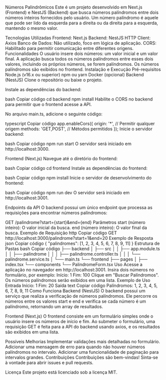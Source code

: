 Números Palindrômicos
Este é um projeto desenvolvido em Next.js (Frontend) e NestJS (Backend) que busca números palíndromos entre dois números inteiros fornecidos pelo usuário. Um número palíndromo é aquele que pode ser lido da esquerda para a direita ou da direita para a esquerda, mantendo o mesmo valor.

Tecnologias Utilizadas
Frontend: Next.js
Backend: NestJS
HTTP Client: Axios
Banco de Dados: Não utilizado, foco em lógica de aplicação.
CORS: Habilitado para permitir comunicação entre diferentes origens.
Funcionalidades
O usuário insere dois números: um valor inicial e um valor final.
A aplicação busca todos os números palíndromos entre esses dois valores, incluindo os próprios números, se forem palíndromos.
Os números palíndromos são exibidos no frontend.
Instalação e Execução
Pré-requisitos
Node.js (v16.x ou superior)
npm ou yarn
Docker (opcional)
Backend (NestJS)
Clone o repositório ou baixe o projeto.

Instale as dependências do backend:

bash
Copiar código
cd backend
npm install
Habilite o CORS no backend para permitir que o frontend acesse a API.

No arquivo main.ts, adicione o seguinte código:

typescript
Copiar código
app.enableCors({
  origin: '*', // Permitir qualquer origem
  methods: 'GET,POST', // Métodos permitidos
});
Inicie o servidor backend:

bash
Copiar código
npm run start
O servidor será iniciado em http://localhost:3000.

Frontend (Next.js)
Navegue até o diretório do frontend:

bash
Copiar código
cd frontend
Instale as dependências do frontend:

bash
Copiar código
npm install
Inicie o servidor de desenvolvimento do frontend:

bash
Copiar código
npm run dev
O servidor será iniciado em http://localhost:3001.

Endpoints da API
O backend possui um único endpoint que processa as requisições para encontrar números palíndromos:

GET /palindrome?start={start}&end={end}
Parâmetros
start (número inteiro): O valor inicial da busca.
end (número inteiro): O valor final da busca.
Exemplo de Requisição
http
Copiar código
GET http://localhost:3000/palindrome?start=1&end=20
Exemplo de Resposta
json
Copiar código
{
  "palindromes": [1, 2, 3, 4, 5, 6, 7, 8, 9, 11]
}
Estrutura de Pastas
bash
Copiar código
├── backend
│   ├── src
│   │   ├── app.module.ts
│   │   ├── palindrome
│   │   │   ├── palindrome.controller.ts
│   │   │   └── palindrome.service.ts
│   └── main.ts
└── frontend
    ├── pages
    │   ├── index.tsx
    └── components
        └── PalindromeForm.tsx
Uso
Acesse a aplicação no navegador em http://localhost:3001.
Insira dois números no formulário, por exemplo:
Início: 1
Fim: 100
Clique em "Buscar Palíndromos".
Os números palíndromos serão exibidos em uma lista.
Exemplo de Uso
Entrada
Início: 1
Fim: 20
Saída
text
Copiar código
Palíndromos: 1, 2, 3, 4, 5, 6, 7, 8, 9, 11
Como Funciona
Backend (NestJS)
O backend possui um serviço que realiza a verificação de números palíndromos. Ele percorre os números entre os valores start e end e verifica se cada número é um palíndromo, retornando um array de resultados.

Frontend (Next.js)
O frontend consiste em um formulário simples onde o usuário insere os números de início e fim. Ao submeter o formulário, uma requisição GET é feita para a API do backend usando axios, e os resultados são exibidos em uma lista.

Possíveis Melhorias
Implementar validações mais detalhadas no formulário.
Adicionar uma mensagem de erro para quando não houver números palíndromos no intervalo.
Adicionar uma funcionalidade de paginação para intervalos grandes.
Contribuições
Contribuições são bem-vindas! Sinta-se à vontade para abrir issues e pull requests.

Licença
Este projeto está licenciado sob a licença MIT.
